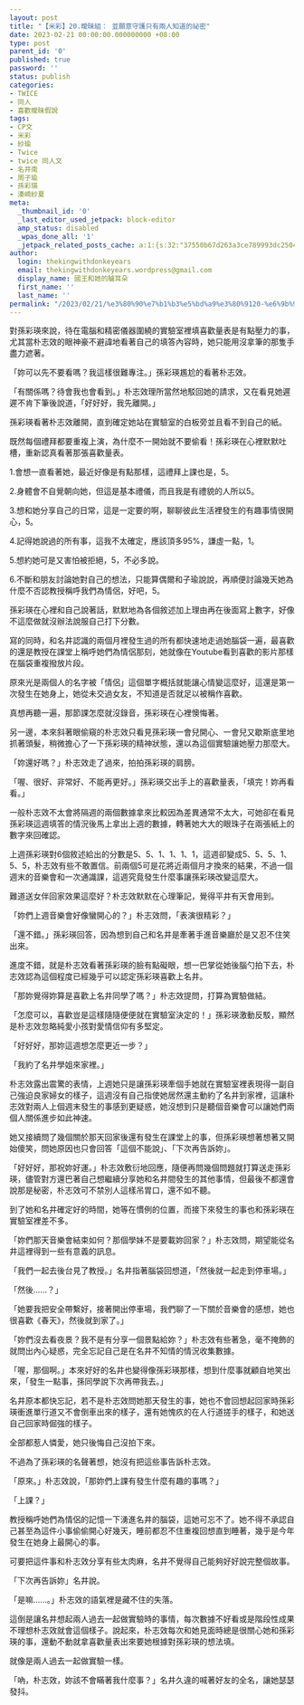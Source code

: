 ```yaml
---
layout: post
title: "【米彩】20.曖昧組： 並願意守護只有兩人知道的祕密"
date: 2023-02-21 00:00:00.000000000 +08:00
type: post
parent_id: '0'
published: true
password: ''
status: publish
categories:
- TWICE
- 同人
- 喜歡曖昧假說
tags:
- CP文
- 米彩
- 紗瑜
- Twice
- twice 同人文
- 名井南
- 周子瑜
- 孫彩瑛
- 湊崎紗夏
meta:
  _thumbnail_id: '0'
  _last_editor_used_jetpack: block-editor
  amp_status: disabled
  _wpas_done_all: '1'
  _jetpack_related_posts_cache: a:1:{s:32:"37550b67d263a3ce789993dc25046c5f";a:2:{s:7:"expires";i:1736454902;s:7:"payload";a:6:{i:0;a:1:{s:2:"id";i:3453;}i:1;a:1:{s:2:"id";i:3398;}i:2;a:1:{s:2:"id";i:293;}i:3;a:1:{s:2:"id";i:3777;}i:4;a:1:{s:2:"id";i:3743;}i:5;a:1:{s:2:"id";i:3789;}}}}
author:
  login: thekingwithdonkeyears
  email: thekingwithdonkeyears.wordpress@gmail.com
  display_name: 國王和她的驢耳朵
  first_name: ''
  last_name: ''
permalink: "/2023/02/21/%e3%80%90%e7%b1%b3%e5%bd%a9%e3%80%9120-%e6%9b%96%e6%98%a7%e7%b5%84%ef%bc%9a-%e4%b8%a6%e9%a1%98%e6%84%8f%e5%ae%88%e8%ad%b7%e5%8f%aa%e6%9c%89%e5%85%a9%e4%ba%ba%e7%9f%a5%e9%81%93%e7%9a%84%e7%a5%95/"
---
```


對孫彩瑛來說，待在電腦和精密儀器圍繞的實驗室裡填喜歡量表是有點壓力的事，尤其當朴志效的眼神豪不避諱地看著自己的填答內容時，她只能用沒拿筆的那隻手盡力遮著。

「妳可以先不要看嗎？我這樣很難專注。」孫彩瑛尷尬的看著朴志效。

「有關係嗎？待會我也會看到。」朴志效理所當然地駁回她的請求，又在看見她遲遲不肯下筆後說道，「好好好，我先離開。」

孫彩瑛看著朴志效離開，直到確定她站在實驗室的白板旁並且看不到自己的紙。

既然每個禮拜都要重複上演，為什麼不一開始就不要偷看！孫彩瑛在心裡默默吐槽，重新認真看著那張喜歡量表。

1.會想一直看著她，最近好像是有點那樣，這禮拜上課也是，5。

2.身體會不自覺朝向她，但這是基本禮儀，而且我是有禮貌的人所以5。

3.想和她分享自己的日常，這是一定要的啊，聊聊彼此生活裡發生的有趣事情很開心，5。

4.記得她說過的所有事，這我不太確定，應該頂多95%，謙虛一點，1。

5.想約她可是又害怕被拒絕，5，不必多說。

6.不斷和朋友討論她對自己的想法，只能算偶爾和子瑜說說，再順便討論幾天她為什麼不否認教授稱呼我們為情侶，好吧，5。

孫彩瑛在心裡和自己說著話，默默地為各個敘述加上理由再在後面寫上數字，好像不這麼做就沒辦法說服自己打下分數。

寫的同時，和名井認識的兩個月裡發生過的所有都快速地走過她腦袋一遍，最喜歡的還是教授在課堂上稱呼她們為情侶那刻，她就像在Youtube看到喜歡的影片那樣在腦袋重複撥放片段。

原來光是兩個人的名字被「情侶」這個單字概括就能讓心情變這麼好，這還是第一次發生在她身上，她從未交過女友，不知道是否就足以被稱作喜歡。

真想再聽一遍，那節課怎麼就沒錄音，孫彩瑛在心裡懊悔著。

另一邊，本來斜著眼偷窺的朴志效只看見孫彩瑛一會兒開心、一會兒又歇斯底里地抓著頭髮，稍微擔心了一下孫彩瑛的精神狀態，還以為這個實驗讓她壓力那麼大。

「妳還好嗎？」朴志效走了過來，拍拍孫彩瑛的肩膀。

「喔、很好、非常好、不能再更好。」孫彩瑛交出手上的喜歡量表，「填完！妳再看看。」

一般朴志效不太會將隔週的兩個數據拿來比較因為差異通常不太大，可她卻在看見孫彩瑛這週填答的情況後馬上拿出上週的數據，轉著她大大的眼珠子在兩張紙上的數字來回確認。

上週孫彩瑛對6個敘述給出的分數是5、5、1、1、1、1，這週卻變成5、5、5、1、5、5，朴志效有些不敢置信。前兩個5可是花將近兩個月才換來的結果，不過一個週末的音樂會和一次通識課，這週究竟發生什麼事讓孫彩瑛改變這麼大。

難道送女伴回家效果這麼好？朴志效默默在心理筆記，覺得平井有天會用到。

「妳們上週音樂會好像蠻開心的？」朴志效問，「表演很精彩？」

「還不錯。」孫彩瑛回答，因為想到自己和名井是牽著手進音樂廳於是又忍不住笑出來。

進度不錯，就是朴志效看著孫彩瑛的臉有點礙眼，想一巴掌從她後腦勺拍下去，朴志效認為這個程度已經幾乎可以認定孫彩瑛喜歡上名井。

「那妳覺得妳算是喜歡上名井同學了嗎？」朴志效提問，打算為實驗做結。

「怎麼可以，喜歡豈是這樣隨隨便便就在實驗室決定的！」孫彩瑛激動反駁，顯然是朴志效忽略純愛小孩對愛情信仰有多堅定。

「好好好，那妳這週想怎麼更近一步？」

「我約了名井學姐來家裡。」

朴志效露出震驚的表情，上週她只是讓孫彩瑛牽個手她就在實驗室裡表現得一副自己強迫良家婦女的樣子，這週沒有自己指使她居然還主動約了名井到家裡，這讓朴志效對兩人上個週末發生的事感到更疑惑，她沒想到只是聽個音樂會可以讓她們兩個人關係進步如此神速。

她又接續問了幾個關於那天回家後還有發生在課堂上的事，但孫彩瑛想著想著又開始傻笑，問她原因也只會回答「這個不能說」、「下次再告訴妳」。

「好好好，那祝妳好運。」朴志效敷衍地回應，隨便再問幾個問題就打算送走孫彩瑛，儘管對方還巴著自己想繼續分享她和名井間發生的其他事情，但最後不都還會說那是秘密，朴志效可不禁別人這樣吊胃口，還不如不聽。

到了她和名井確定好的時間，她等在慣例的位置，而接下來發生的事也和孫彩瑛在實驗室裡差不多。

「妳們那天音樂會結束如何？那個學妹不是要載妳回家？」朴志效問，期望能從名井這裡得到一些有意義的訊息。

「我們一起去後台見了教授。」名井指著腦袋回想道，「然後就一起走到停車場。」

「然後......？」

「她要我把安全帶繫好，接著開出停車場，我們聊了一下關於音樂會的感想，她也很喜歡《春天》，然後就到家了。」

「妳們沒去看夜景？我不是有分享一個景點給妳？」朴志效有些著急，毫不掩飾的就問出內心疑惑，完全忘記自己是在名井不知情的情況收集數據。

「喔，那個啊。」本來好好的名井也變得像孫彩瑛那樣，想到什麼事就顧自地笑出來，「發生一點事，孫同學說下次再帶我去。」

名井原本都快忘記，若不是朴志效問她那天發生的事，她也不會回想起回家時孫彩瑛衝進單行道又不會倒車出來的樣子，還有她愧疚的在人行道搓手的樣子，和她送自己回家時倔強的樣子。

全部都惹人憐愛，她只後悔自己沒拍下來。

不過為了孫彩瑛的名聲著想，她沒有把這些事告訴朴志效。

「原來。」朴志效說，「那妳們上課有發生什麼有趣的事嗎？」

「上課？」

教授稱呼她們為情侶的記憶一下湧進名井的腦袋，這她可忘不了。她不得不承認自己甚至為這件小事偷偷開心好幾天，睡前都忍不住重複回想直到睡著，幾乎是今年發生在她身上最開心的事。

可要把這件事和朴志效分享有些太肉麻，名井不覺得自己能夠好好說完整個故事。

「下次再告訴妳」名井說。

「是嘛......。」朴志效的語氣裡是藏不住的失落。

這倒是讓名井想起兩人過去一起做實驗時的事情，每次數據不好看或是階段性成果不理想朴志效就會這個樣子。說起來，朴志效每次和她見面時總是很關心她和孫彩瑛的事，還動不動就拿喜歡量表出來要她根據對孫彩瑛的想法填。

就像是兩人過去一起做實驗一樣。

「吶，朴志效，妳該不會瞞著我什麼事？」名井久違的喊著好友的全名，讓她瑟瑟發抖。
